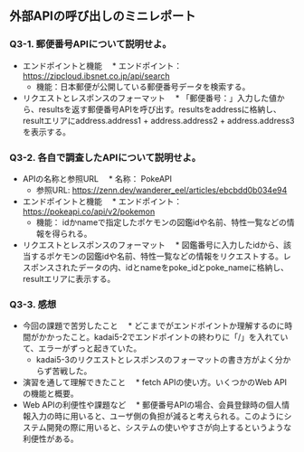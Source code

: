 ## 外部APIの呼び出しのミニレポート
### Q3-1. 郵便番号APIについて説明せよ。
* エンドポイントと機能
　* エンドポイント：https://zipcloud.ibsnet.co.jp/api/search
  * 機能：日本郵便が公開している郵便番号データを検索する。
* リクエストとレスポンスのフォーマット
　* 「郵便番号：」入力した値から、resultsを返す郵便番号APIを呼び出す。resultsをaddressに格納し、resultエリアにaddress.address1 + address.address2 + address.address3を表示する。
  
### Q3-2. 各自で調査したAPIについて説明せよ。
* APIの名称と参照URL
　* 名称： PokeAPI
  * 参照URL: https://zenn.dev/wanderer_eel/articles/ebcbdd0b034e94
* エンドポイントと機能
　* エンドポイント： https://pokeapi.co/api/v2/pokemon
  * 機能： idかnameで指定したポケモンの図鑑idや名前、特性一覧などの情報を得られる。
* リクエストとレスポンスのフォーマット
　* 図鑑番号に入力したidから、該当するポケモンの図鑑idや名前、特性一覧などの情報をリクエストする。レスポンスされたデータの内、idとnameをpoke_idとpoke_nameに格納し、resultエリアに表示する。
### Q3-3. 感想
* 今回の課題で苦労したこと
　* どこまでがエンドポイントか理解するのに時間がかかったこと。kadai5-2でエンドポイントの終わりに「/」を入れていて、エラーがずっと起きていた。
  * kadai5-3のリクエストとレスポンスのフォーマットの書き方がよく分からず苦戦した。
* 演習を通して理解できたこと
　* fetch APIの使い方。いくつかのWeb APIの機能と概要。
* Web APIの利便性や課題など
　* 郵便番号APIの場合、会員登録時の個人情報入力の時に用いると、ユーザ側の負担が減ると考えられる。このようにシステム開発の際に用いると、システムの使いやすさが向上するというような利便性がある。

